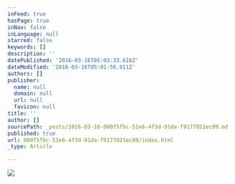 ```yaml
---
inFeed: true
hasPage: true
inNav: false
inLanguage: null
starred: false
keywords: []
description: ''
datePublished: '2016-03-16T05:03:33.616Z'
dateModified: '2016-03-16T05:01:56.911Z'
authors: []
publisher:
  name: null
  domain: null
  url: null
  favicon: null
title: ''
author: []
sourcePath: _posts/2016-03-16-000f5fbc-51e6-4f3d-91da-f9177021ec09.md
published: true
url: 000f5fbc-51e6-4f3d-91da-f9177021ec09/index.html
_type: Article

---
```

![](https://the-grid-user-content.s3-us-west-2.amazonaws.com/728c590b-3298-451f-a691-ca6755b2ea94.jpg)